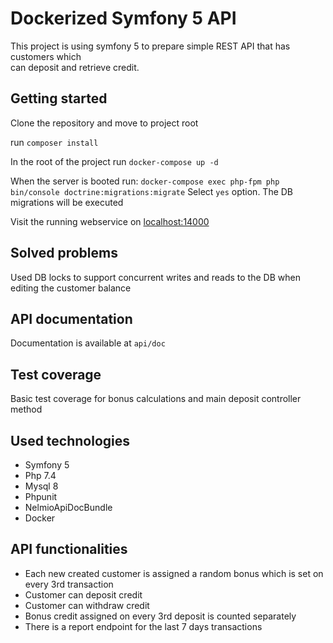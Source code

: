 # Dockerized Symfony 5 API
This project is using symfony 5 to prepare simple REST API that has customers which              
can deposit and retrieve credit.

## Getting started
Clone the repository and move to project root

run `composer install`

In the root of the project run ``docker-compose up -d``

When the server is booted run: `docker-compose exec php-fpm php bin/console doctrine:migrations:migrate`
Select `yes` option. The DB migrations will be executed

Visit the running webservice on [localhost:14000](http://localhost:14000)
                                                           
## Solved problems
Used DB locks to support concurrent writes and reads to the DB when editing the 
customer balance

## API documentation
Documentation is available at `api/doc`

## Test coverage
Basic test coverage for bonus calculations and main deposit controller method 

## Used technologies
* Symfony 5
* Php 7.4
* Mysql 8
* Phpunit
* NelmioApiDocBundle
* Docker
                                                   
## API functionalities
* Each new created customer is assigned a random bonus which is set on every 3rd transaction
* Customer can deposit credit
* Customer can withdraw credit
* Bonus credit assigned on every 3rd deposit is counted separately
* There is a report endpoint for the last 7 days transactions